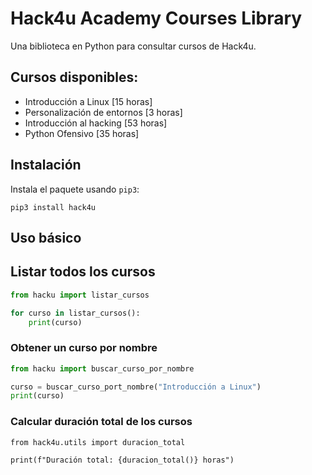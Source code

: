 # Hack4u Academy Courses Library

Una biblioteca en Python para consultar cursos de Hack4u.

## Cursos disponibles:

- Introducción a Linux [15 horas]
- Personalización de entornos [3 horas]
- Introducción al hacking [53 horas]
- Python Ofensivo [35 horas]

## Instalación

Instala el paquete usando `pip3`:

```python3
pip3 install hack4u
```

## Uso básico

## Listar todos los cursos

```python
from hacku import listar_cursos

for curso in listar_cursos():
    print(curso)
```

### Obtener un curso por nombre

```python
from hacku import buscar_curso_por_nombre

curso = buscar_curso_port_nombre("Introducción a Linux")
print(curso)
```

### Calcular duración total de los cursos

```python3
from hack4u.utils import duracion_total

print(f"Duración total: {duracion_total()} horas")
```
